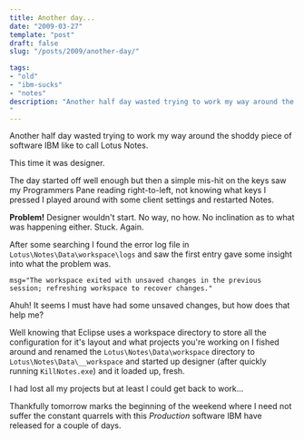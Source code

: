 ```yaml
---
title: Another day...
date: "2009-03-27"
template: "post"
draft: false
slug: "/posts/2009/another-day/"

tags:
- "old"
- "ibm-sucks"
- "notes"
description: "Another half day wasted trying to work my way around the shoddy piece of software IBM like to call Lotus Notes."
---
```

Another half day wasted trying to work my way around the shoddy piece of software IBM like to call Lotus Notes.

This time it was designer. 

The day started off well enough but then a simple mis-hit on the keys saw my Programmers Pane reading right-to-left, not knowing what keys I pressed I played around with  some client settings and restarted Notes.

**Problem!**  Designer wouldn't start.  No way, no how.  No inclination as to what was happening either.  Stuck.  Again.

After some searching I found the error log file in `Lotus\Notes\Data\workspace\logs` and saw the first entry gave some insight into what the problem was.

    msg="The workspace exited with unsaved changes in the previous session; refreshing workspace to recover changes."

Ahuh!  It seems I must have had some unsaved changes, but how does that help me?

Well knowing that Eclipse uses a workspace directory to store all the configuration for it's layout and what projects you're working on I fished around and renamed the `Lotus\Notes\Data\workspace` directory to `Lotus\Notes\Data\__workspace` and started up designer (after quickly running `KillNotes.exe`) and it loaded up, fresh.

I had lost all my projects but at least I could get back to work...

Thankfully tomorrow marks the beginning of the weekend where I need not suffer the constant quarrels with this *Production* software IBM have released for a couple of days.